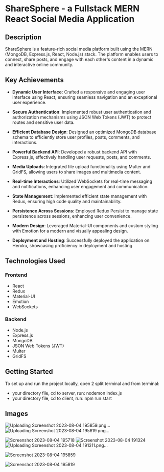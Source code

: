 
# ShareSphere - a Fullstack MERN React Social Media Application

## Description

ShareSphere is a feature-rich social media platform built using the MERN (MongoDB, Express.js, React, Node.js) stack. The platform enables users to connect, share posts, and engage with each other's content in a dynamic and interactive online community.

## Key Achievements

- **Dynamic User Interface**: Crafted a responsive and engaging user interface using React, ensuring seamless navigation and an exceptional user experience.

- **Secure Authentication**: Implemented robust user authentication and authorization mechanisms using JSON Web Tokens (JWT) to protect routes and sensitive user data.

- **Efficient Database Design**: Designed an optimized MongoDB database schema to efficiently store user profiles, posts, comments, and interactions.

- **Powerful Backend API**: Developed a robust backend API with Express.js, effectively handling user requests, posts, and comments.

- **Media Uploads**: Integrated file upload functionality using Multer and GridFS, allowing users to share images and multimedia content.

- **Real-time Interactions**: Utilized WebSockets for real-time messaging and notifications, enhancing user engagement and communication.

- **State Management**: Implemented efficient state management with Redux, ensuring high code quality and maintainability.

- **Persistence Across Sessions**: Employed Redux Persist to manage state persistence across sessions, enhancing user convenience.

- **Modern Design**: Leveraged Material-UI components and custom styling with Emotion for a modern and visually appealing design.

- **Deployment and Hosting**: Successfully deployed the application on Heroku, showcasing proficiency in deployment and hosting.

## Technologies Used

### Frontend

- React
- Redux
- Material-UI
- Emotion
- WebSockets

### Backend

- Node.js
- Express.js
- MongoDB
- JSON Web Tokens (JWT)
- Multer
- GridFS

## Getting Started

To set up and run the project locally, open 2 split terminal and from terminal:
- your directory file, cd to server, run: nodemon index.js
- your directory file, cd to client, run: npm run start


## Images
![Uploading Screenshot 2023-08-04 195859.png…]()
![Uploading Screenshot 2023-08-04 195819.png…]()

![Screenshot 2023-08-04 195718](https://github.com/harsh2k2/ShareSphere/assets/72307191/b1c03030-f3ba-42bd-941b-0fbb4b9abacd)
![Screenshot 2023-08-04 191324](https://github.com/harsh2k2/ShareSphere/assets/72307191/8f450822-42aa-4e14-8d9a-8a6ec662108f)
![Uploading Screenshot 2023-08-04 191311.png…]()



![Screenshot 2023-08-04 195859](https://github.com/harsh2k2/ShareSphere/assets/72307191/2195a37c-1fb6-436a-b889-1e64c5186e00)


![Screenshot 2023-08-04 195819](https://github.com/harsh2k2/ShareSphere/assets/72307191/1468a212-e759-49ac-84c2-5ac2eb648c3a)

